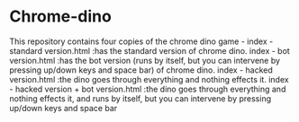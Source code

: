 # Chrome-dino
This repository contains four copies of the chrome dino game -   index - standard version.html :has the standard version of chrome dino.  index - bot version.html :has the bot version (runs by itself, but you can intervene by pressing up/down keys and space bar) of chrome dino.  index - hacked version.html :the dino goes through everything and nothing effects it.  index - hacked version + bot version.html :the dino goes through everything and nothing effects it, and runs by itself, but you can intervene by pressing up/down keys and space bar
